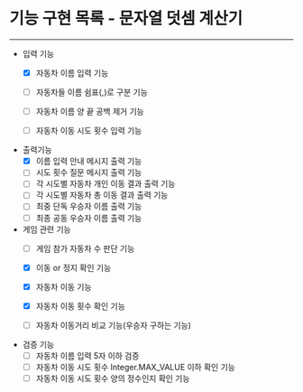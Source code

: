 기능 구현 목록 - 문자열 덧셈 계산기
===========

---

* 입력 기능
    * [x] 자동차 이름 입력 기능
    * [ ] 자동차들 이름 쉼표(,)로 구분 기능
    * [ ] 자동차 이름 양 끝 공백 제거 기능
    * [ ] 자동차 이동 시도 횟수 입력 기능


* 출력기능
    * [x] 이름 입력 안내 메시지 출력 기능
    * [ ] 시도 횟수 질문 메시지 출력 기능
    * [ ] 각 시도별 자동차 개인 이동 결과 출력 기능
    * [ ] 각 시도별 자동차 총 이동 결과 출력 기능
    * [ ] 최중 단독 우승자 이름 출력 기능
    * [ ] 최종 공동 우승자 이름 출력 기능

* 게임 관련 기능
    * [ ] 게임 참가 자동차 수 판단 기능
    * [x] 이동 or 정지 확인 기능
    * [x] 자동차 이동 기능
    * [x] 자동차 이동 횟수 확인 기능
    * [ ] 자동차 이동거리 비교 기능(우승자 구하는 기능)


* 검증 기능
    * [ ] 자동차 이름 입력 5자 이하 검증
    * [ ] 자동차 이동 시도 횟수 Integer.MAX_VALUE 이하 확인 기능
    * [ ] 자동차 이동 시도 횟수 양의 정수인지 확인 기능
